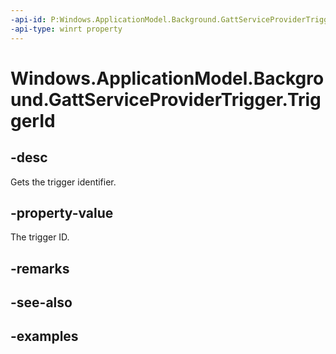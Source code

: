 ```yaml
---
-api-id: P:Windows.ApplicationModel.Background.GattServiceProviderTrigger.TriggerId
-api-type: winrt property
---
```


<!-- Property syntax.
public string TriggerId { get; }
-->

# Windows.ApplicationModel.Background.GattServiceProviderTrigger.TriggerId

## -desc
Gets the trigger identifier.

## -property-value
The trigger ID.

## -remarks

## -see-also

## -examples
